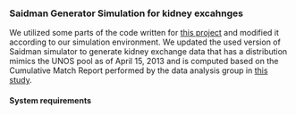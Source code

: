 ### Saidman Generator Simulation for kidney excahnges 
We utilized some parts of the code written for [this project](https://github.com/JohnDickerson/KidneyExchange) and modified it according to our simulation environment. We updated the used version of Saidman simulator to generate kidney exchange data that has a distribution mimics the UNOS pool as of April 15, 2013 and is computed based on the Cumulative Match Report performed by the data analysis group in [this study](https://dl.acm.org/citation.cfm?id=2482596).

#### System requirements 
